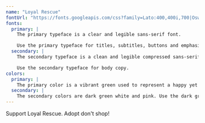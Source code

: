 ```yaml
---
name: "Loyal Rescue"
fontUrl: "https://fonts.googleapis.com/css?family=Lato:400,400i,700|Oswald:300,500"
fonts:
  primary: |
    The primary typeface is a clear and legible sans-serif font.

    Use the primary typeface for titles, subtitles, buttons and emphasis.  
  secondary: |
    The secondary typeface is a clean and legible compressed sans-serif.

    Use the secondary typeface for body copy.
colors:
  primary: |
    The primary color is a vibrant green used to represent a happy yet calm trusting and loyal feeling. It is used for headings, buttons, masthead and footer.
  secondary: |
    The secondary colors are dark green white and pink. Use the dark green for titles and for accent purposes. Use white for any type that is over the primary green. Pink is only to be used as link.
---
```


Support Loyal Rescue. Adopt don't shop!

